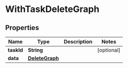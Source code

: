 

# WithTaskDeleteGraph


## Properties

Name | Type | Description | Notes
------------ | ------------- | ------------- | -------------
**taskId** | **String** |  |  [optional]
**data** | [**DeleteGraph**](DeleteGraph.md) |  | 




